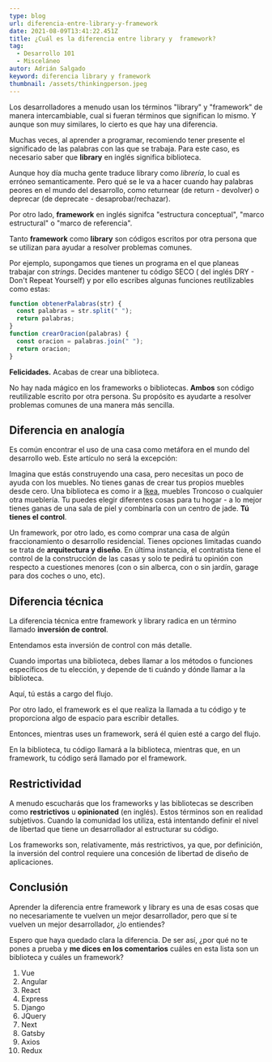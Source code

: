 ```yaml
---
type: blog
url: diferencia-entre-library-y-framework
date: 2021-08-09T13:41:22.451Z
title: ¿Cuál es la diferencia entre library y  framework?
tag:
  - Desarrollo 101
  - Misceláneo
autor: Adrián Salgado
keyword: diferencia library y framework
thumbnail: /assets/thinkingperson.jpeg
---
```


Los desarrolladores a menudo usan los términos "library" y "framework" de manera intercambiable, cual si fueran términos que significan lo mismo. Y aunque son muy similares, lo cierto es que hay una diferencia.

Muchas veces, al aprender a programar, recomiendo tener presente el significado de las palabras con las que se trabaja. Para este caso, es necesario saber que **library** en inglés significa biblioteca.

Aunque hoy día mucha gente traduce library como _librería_, lo cual es erróneo semanticamente. Pero qué se le va a hacer cuando hay palabras peores en el mundo del desarrollo, como returnear (de return - devolver) o deprecar (de deprecate - desaprobar/rechazar).

Por otro lado, **framework** en inglés signifca "estructura conceptual", "marco estructural" o "marco de referencia".

Tanto **framework** como **library** son códigos escritos por otra persona que se utilizan para ayudar a resolver problemas comunes.

Por ejemplo, supongamos que tienes un programa en el que planeas trabajar con _strings_. Decides mantener tu código SECO ( del inglés DRY - Don't Repeat Yourself) y por ello escribes algunas funciones reutilizables como estas:

```javascript
function obtenerPalabras(str) {
  const palabras = str.split(" ");
  return palabras;
}
function crearOracion(palabras) {
  const oracion = palabras.join(" ");
  return oracion;
}
```

**Felicidades.** Acabas de crear una biblioteca.

No hay nada mágico en los frameworks o bibliotecas. **Ambos** son código reutilizable escrito por otra persona. Su propósito es ayudarte a resolver problemas comunes de una manera más sencilla.

## Diferencia en analogía

Es común encontrar el uso de una casa como metáfora en el mundo del desarrollo web. Este artículo no será la excepción:

Imagina que estás construyendo una casa, pero necesitas un poco de ayuda con los muebles. No tienes ganas de crear tus propios muebles desde cero. Una biblioteca es como ir a [Ikea](https://es.wikipedia.org/wiki/IKEA), muebles Troncoso o cualquier otra mueblería. Tu puedes elegir diferentes cosas para tu hogar - a lo mejor tienes ganas de una sala de piel y combinarla con un centro de jade. **Tú tienes el control**.

Un framework, por otro lado, es como comprar una casa de algún fraccionamiento o desarrollo residencial. Tienes opciones limitadas cuando se trata de **arquitectura y diseño**. En última instancia, el contratista tiene el control de la construcción de las casas y solo te pedirá tu opinión con respecto a cuestiones menores (con o sin alberca, con o sin jardín, garage para dos coches o uno, etc).

## Diferencia técnica

La diferencia técnica entre framework y library radica en un término llamado **inversión de control**.

Entendamos esta inversión de control con más detalle.

Cuando importas una biblioteca, debes llamar a los métodos o funciones específicos de tu elección, y depende de ti cuándo y dónde llamar a la biblioteca.

Aquí, tú estás a cargo del flujo.

Por otro lado, el framework es el que realiza la llamada a tu código y te proporciona algo de espacio para escribir detalles.

Entonces, mientras uses un framework, será él quien esté a cargo del flujo.

En la biblioteca, tu código llamará a la biblioteca, mientras que, en un framework, tu código será llamado por el framework.

## Restrictividad

A menudo escucharás que los frameworks y las bibliotecas se describen como **restrictivos** u **opinionated** (en inglés). Estos términos son en realidad subjetivos. Cuando la comunidad los utiliza, está intentando definir el nivel de libertad que tiene un desarrollador al estructurar su código.

Los frameworks son, relativamente, más restrictivos, ya que, por definición, la inversión del control requiere una concesión de libertad de diseño de aplicaciones.

## Conclusión

Aprender la diferencia entre framework y library es una de esas cosas que no necesariamente te vuelven un mejor desarrollador, pero que sí te vuelven un mejor desarrollador, ¿lo entiendes?

Espero que haya quedado clara la diferencia. De ser así, ¿por qué no te pones a prueba y **me dices en los comentarios** cuáles en esta lista son un biblioteca y cuáles un framework?

1. Vue
2. Angular
3. React
4. Express
5. Django
6. JQuery
7. Next
8. Gatsby
9. Axios
10. Redux
